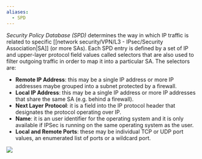 ```yaml
---
aliases:
  - SPD
---
```


*Security Policy Database (SPD)* determines the way in which IP traffic is related to specific [[network security/VPN/L3 - IPsec/Security Association|SA]] (or more SAs). Each SPD entry is defined by a
set of IP and upper-layer protocol field values called selectors that are also used to filter outgoing traffic in order to map it into a particular SA. 
The selectors are:
- **Remote IP Address**: this may be a single IP address or more IP addresses maybe grouped into a subnet protected by a firewall.
- **Local IP Address**: this may be a single IP address or more IP addresses that share the same SA (e.g. behind a firewall).
- **Next Layer Protocol**: it is a field into the IP protocol header that designates the protocol operating over IP.
- **Name**: it is an user identifier for the operating system and it is only available if IPSec is running on the same operating system as the user.
- **Local and Remote Ports**: these may be individual TCP or UDP port values, an enumerated list of ports or a wildcard port.



![](https://img.brainkart.com/imagebk9/leGWHQT.jpg)


